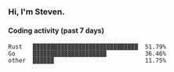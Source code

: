 ### Hi, I'm Steven.

#### Coding activity (past 7 days)
```
Rust   ▓▓▓▓▓▓▓▓▓▓▓▓▓▓▓▓▓▓▓▓▓▓▓▓▓▓▓▓▓▓  51.79%
Go     ▓▓▓▓▓▓▓▓▓▓▓▓▓▓▓▓▓▓▓▓▓           36.46%
other  ▓▓▓▓▓▓                          11.75%
```
